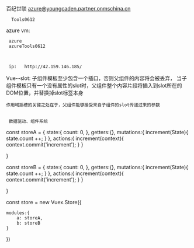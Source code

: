 
百纪世联
      azure@youngcaden.partner.onmschina.cn
	
      Tools0612
	  
	  
azure vm:


     azure
	 azureTools0612
	 
	 
	 
	 ip:   http://42.159.146.185/
	 
	 
Vue--slot:
	子组件模板至少包含一个插口，否则父组件的内容将会被丢弃，
	当子组件模板只有一个没有属性的slot时，父组件整个内容片段将插入到slot所在的DOM位置，并替换掉slot标签本身
	 
	作用域插槽的关键之处在于，父组件能够接受来自子组件的slot传递过来的参数
	 
	 
	 数据驱动、组件系统

const storeA = {
	state:{
	   count: 0,
	},
	getters:{},
	mutations:{
	   increment(State){
				state.count ++;
	   }
	},
	actions:{
		increment(context){
			context.commit('increment');
		}
	}

}
	 

const storeB = {
	state:{
	   count: 0,
	},
	getters:{},
	mutations:{
	   increment(State){
				state.count ++;
	   }
	},
	actions:{
		increment(context){
			context.commit('increment');
		}
	}

}
	 	
const store = new Vuex.Store({

	modules:{
		a: storeA,
		b: storeB
	}
})
		
	 
	 
	 
	 
	 
	 
	 
	 
	 
	 